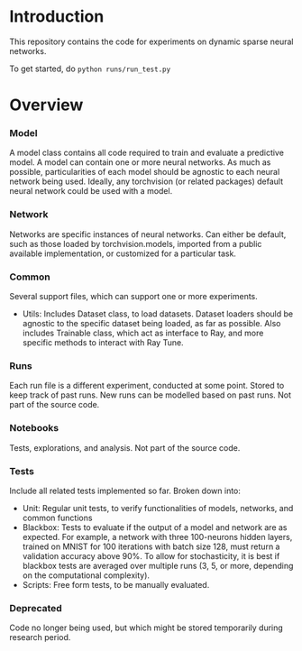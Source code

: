 Introduction
==============

This repository contains the code for experiments on dynamic sparse neural networks.

To get started, do `python runs/run_test.py`


Overview
==========

### Model 

A model class contains all code required to train and evaluate a predictive model. A model can contain one or more neural networks. As much as possible, particularities of each model should be agnostic to each neural network being used. Ideally, any torchvision (or related packages) default neural network could be used with a model. 

### Network

Networks are specific instances of neural networks. Can either be default, such as those loaded by torchvision.models, imported from a public available implementation, or customized for a particular task. 

### Common

Several support files, which can support one or more experiments.
- Utils: Includes Dataset class, to load datasets. Dataset loaders should be agnostic to the specific dataset being loaded, as far as possible. Also includes Trainable class, which act as interface to Ray, and more specific methods to interact with Ray Tune.

### Runs

Each run file is a different experiment, conducted at some point. Stored to keep track of past runs. New runs can be modelled based on past runs. Not part of the source code. 

### Notebooks

Tests, explorations, and analysis. Not part of the source code.

### Tests

Include all related tests implemented so far.  Broken down into:
- Unit: Regular unit tests, to verify functionalities of models, networks, and common functions
- Blackbox: Tests to evaluate if the output of a model and network are as expected. For example, a network with three 100-neurons hidden layers, trained on MNIST for 100 iterations with batch size 128, must return a validation accuracy above 90%. To allow for stochasticity, it is best if blackbox tests are averaged over multiple runs (3, 5, or more, depending on the computational complexity).
- Scripts: Free form tests, to be manually evaluated. 

### Deprecated

Code no longer being used, but which might be stored temporarily during research period.

